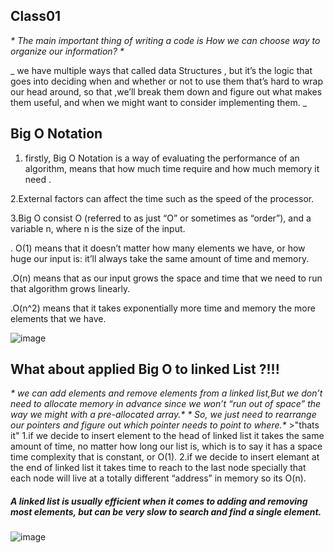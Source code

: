 ## Class01
_* The main important thing of writing a code is How we can choose way to organize our information? *_ 

_ we have multiple ways that called data Structures , but it’s the logic that goes into deciding when and whether or not to use them that’s hard to wrap our head around, so that ,we’ll break them down and figure out what makes them useful, and when we might want to consider implementing them. _


## Big O Notation 
1. firstly, Big O Notation is a way of evaluating the performance of an algorithm, means that how much time require and how much memory it need .

2.External factors can affect the time such as the speed of the processor.

3.Big O consist O (referred to as just “O” or sometimes as “order”), and a variable n, where n is the size of the input.

  . O(1) means that it doesn’t matter how many elements we have, or how huge our input is: it’ll always take the same amount of time and memory.

  .O(n) means that as our input grows the space and time that we need to run that algorithm grows linearly.

  .O(n^2) means that it takes exponentially more time and memory the more elements that we have.

![image](https://miro.medium.com/max/1400/1*FC0XX0-9Vx7yCS0dTS2Zrw.jpeg)

## What about applied Big O to linked List ?!!!

_* we can add elements and remove elements from a linked list,But we don’t need to allocate memory in advance since we won’t “run out of space” the way we might with a pre-allocated array.*_
_* So, we just need to rearrange our pointers and figure out which pointer needs to point to where.*_ >"thats it"
1.if we decide to insert element to the head of linked list it takes the same amount of time, no matter how long our list is, which is to say it has a space time complexity that is constant, or O(1).
2.if we decide to insert elemant at the end of linked list it takes time to reach to the last node specially that each node will live at a totally different “address” in memory so its O(n).
##### A linked list is usually efficient when it comes to adding and removing most elements, but can be very slow to search and find a single element.
![image](https://miro.medium.com/max/720/1*cUehR5S18XSoVLaPNfNzlA.jpeg)



